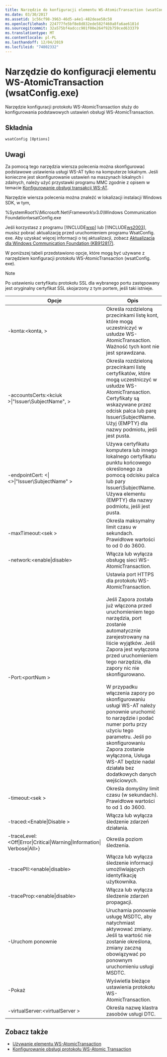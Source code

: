 ```yaml
---
title: Narzędzie do konfiguracji elementu WS-AtomicTransaction (wsatConfig.exe)
ms.date: 03/30/2017
ms.assetid: 1c56cf98-3963-46d5-a4e1-482deae58c58
ms.openlocfilehash: 224777fe5bf8e8d832ede582f460a8fa6ae6181d
ms.sourcegitcommit: 32a575bf4adccc901f00e264f92b759ced633379
ms.translationtype: MT
ms.contentlocale: pl-PL
ms.lasthandoff: 12/04/2019
ms.locfileid: "74802332"
---
```

# <a name="ws-atomictransaction-configuration-utility-wsatconfigexe"></a>Narzędzie do konfiguracji elementu WS-AtomicTransaction (wsatConfig.exe)
Narzędzie konfiguracji protokołu WS-AtomicTransaction służy do konfigurowania podstawowych ustawień obsługi WS-AtomicTransaction.  
  
## <a name="syntax"></a>Składnia  
  
```console  
wsatConfig [Options]  
```  
  
## <a name="remarks"></a>Uwagi  
 Za pomocą tego narzędzia wiersza polecenia można skonfigurować podstawowe ustawienia usługi WS-AT tylko na komputerze lokalnym. Jeśli konieczne jest skonfigurowanie ustawień na maszynach lokalnych i zdalnych, należy użyć przystawki programu MMC zgodnie z opisem w temacie [Konfigurowanie obsługi transakcji WS-AT](./feature-details/configuring-ws-atomic-transaction-support.md).  
  
 Narzędzie wiersza polecenia można znaleźć w lokalizacji instalacji Windows SDK, w tym,  
  
 %SystemRoot%\Microsoft.Net\Framework\v3.0\Windows Communication Foundation\wsatConfig.exe  
  
 Jeśli korzystasz z programu [!INCLUDE[wxp](../../../includes/wxp-md.md)] lub [!INCLUDE[ws2003](../../../includes/ws2003-md.md)], musisz pobrać aktualizację przed uruchomieniem programu WsatConfig. exe. Aby uzyskać więcej informacji o tej aktualizacji, zobacz [Aktualizacja dla Windows Communication Foundation (KB912817)](https://www.microsoft.com/en-us/download/details.aspx?id=21520).  
  
 W poniższej tabeli przedstawiono opcje, które mogą być używane z narzędziem konfiguracji protokołu WS-AtomicTransaction (wsatConfig. exe).  
  
> [!NOTE]
> Po ustawieniu certyfikatu protokołu SSL dla wybranego portu zastępowany jest oryginalny certyfikat SSL skojarzony z tym portem, jeśli taki istnieje.  
  
|Opcje|Opis|  
|-------------|-----------------|  
|-konta:\<konta, >|Określa rozdzieloną przecinkami listę kont, które mogą uczestniczyć w usłudze WS-AtomicTransaction. Ważność tych kont nie jest sprawdzana.|  
|-accountsCerts:\<kciuk >&#124;"Issuer\SubjectName", >|Określa rozdzieloną przecinkami listę certyfikatów, które mogą uczestniczyć w usłudze WS-AtomicTransaction. Certyfikaty są wskazywane przez odcisk palca lub parę Issuer\SubjectName. Użyj {EMPTY} dla nazwy podmiotu, jeśli jest pusta.|  
|-endpointCert: <&#124;\<>&#124;"Issuer\SubjectName" >|Używa certyfikatu komputera lub innego lokalnego certyfikatu punktu końcowego określonego za pomocą odcisku palca lub pary Issuer\SubjectName. Używa elementu {EMPTY} dla nazwy podmiotu, jeśli jest pusta.|  
|-maxTimeout:\<sek >|Określa maksymalny limit czasu w sekundach. Prawidłowe wartości to od 0 do 3600.|  
|-network:\<enable&#124;disable>|Włącza lub wyłącza obsługę sieci WS-AtomicTransaction.|  
|-Port:\<portNum >|Ustawia port HTTPS dla protokołu WS-AtomicTransaction.<br /><br /> Jeśli Zapora została już włączona przed uruchomieniem tego narzędzia, port zostanie automatycznie zarejestrowany na liście wyjątków. Jeśli Zapora jest wyłączona przed uruchomieniem tego narzędzia, dla zapory nic nie skonfigurowano.<br /><br /> W przypadku włączenia zapory po skonfigurowaniu usługi WS-AT należy ponownie uruchomić to narzędzie i podać numer portu przy użyciu tego parametru. Jeśli po skonfigurowaniu Zapora zostanie wyłączona, Usługa WS-AT będzie nadal działała bez dodatkowych danych wejściowych.|  
|-timeout:\<sek >|Określa domyślny limit czasu (w sekundach). Prawidłowe wartości to od 1 do 3600.|  
|-traced:\<Enable&#124;Disable >|Włącza lub wyłącza śledzenie zdarzeń działania.|  
|-traceLevel:\<Off&#124;Error&#124;Critical&#124;Warning&#124;Information&#124; Verbose&#124;All>}|Określa poziom śledzenia.|  
|-tracePII:\<enable&#124;disable>|Włącza lub wyłącza śledzenie informacji umożliwiających identyfikację użytkownika.|  
|-traceProp:\<enable&#124;disable>|Włącza lub wyłącza śledzenie zdarzeń propagacji.|  
|-Uruchom ponownie|Uruchamia ponownie usługę MSDTC, aby natychmiast aktywować zmiany. Jeśli ta wartość nie zostanie określona, zmiany zaczną obowiązywać po ponownym uruchomieniu usługi MSDTC.|  
|-Pokaż|Wyświetla bieżące ustawienia protokołu WS-AtomicTransaction.|  
|-virtualServer:\<virtualServer >|Określa nazwę klastra zasobów usługi DTC.|  
  
## <a name="see-also"></a>Zobacz także

- [Używanie elementu WS-AtomicTransaction](./feature-details/using-ws-atomictransaction.md)
- [Konfigurowanie obsługi protokołu WS-Atomic Transaction](./feature-details/configuring-ws-atomic-transaction-support.md)
